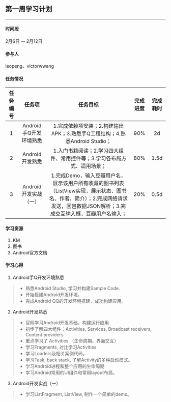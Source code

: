 ## 第一周学习计划
***

#### 时间段
2月6日 -- 2月12日  

#### 参与人
leopeng、victorwwang  

#### 任务情况
|任务编号|任务项|任务目标|完成进度|完成耗时|
|:--:|:--:|:--:|:--:|:--:|
|1|Android手Q开发环境熟悉|1.完成依赖项安装；2.构建输出APK；3.熟悉手Q工程结构；4.熟悉Android Studio；|90% |2d|
|2|Android开发熟悉|1.入门书籍阅读；2.学习四大组件、常用控件等；3.学习各布局方式、适用场景；|80% |1.5d|
|3|Android开发实战（一）|1.完成Demo，输入豆瓣用户名，展示该用户所有收藏的图书列表（ListView实现，展示状态、图书名、作者、简介）；2.完成网络请求发送，回包数据JSON解析；3.完成交互输入框，豆瓣用户名输入；|20% |0.5d|

#### 学习资源
1. KM
2. 图书
3. Android官方文档

#### 学习心得

1. Android手Q开发环境熟悉
> - 熟悉Android Studio, 学习并构建Sample Code.
> - 开始搭建Android开发环境。
> - 完成Android QQ的开发环境搭建，成功构建应用。

2. Android开发熟悉
> - 官网学习Android开发基础，构建运行应用
> - 初步了解四大组件：Activities, Services, Broadcast receivers, Content providers
> - 重点学习了 Activities （生命周期，界面交互）
> - 学习Fragments, 对比学习Activities 
> - 学习Loaders及相关案例代码。
> - 学习Task, back stack, 了解Activity的多种启动模式。
> - 学习Android进程和整个应用的生命周期
> - 学习Android常用的UI组件和常用layout布局。

3. Android开发实战（一）
> - 学习ListFragment, ListView, 制作一个简单的demo。
